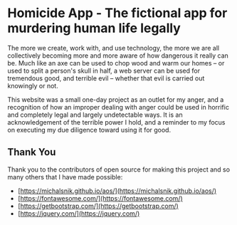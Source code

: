 # Homicide App - The fictional app for murdering human life legally

The more we create, work with, and use technology, the more we are all collectively becoming more and more aware of how dangerous it really can be. Much like an axe can be used to chop wood and warm our homes – or used to split a person's skull in half, a web server can be used for tremendous good, and terrible evil – whether that evil is carried out knowingly or not.

This website was a small one-day project as an outlet for my anger, and a recognition of how an improper dealing with anger could be used in horrific and completely legal and largely undetectable ways. It is an acknowledgement of the terrible power I hold, and a reminder to my focus on executing my due diligence toward using it for good.

## Thank You

Thank you to the contributors of open source for making this project and so many others that I have made possible:

* [https://michalsnik.github.io/aos/](https://michalsnik.github.io/aos/)
* [https://fontawesome.com/](https://fontawesome.com/)
* [https://getbootstrap.com/](https://getbootstrap.com/)
* [https://jquery.com/](https://jquery.com/)
